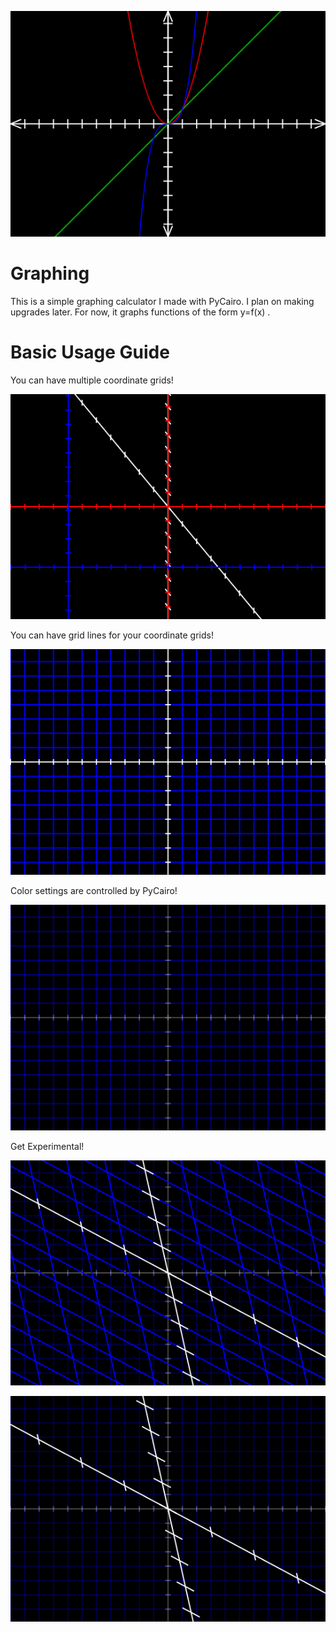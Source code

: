 ![Sample Image](header.png)

# Graphing

This is a simple graphing calculator I made with PyCairo. I plan on making upgrades later. For now, it graphs functions of the form y=f(x) .

# Basic Usage Guide

You can have multiple coordinate grids!

![Sample Image1](header1.png)

You can have grid lines for your coordinate grids!

![Sample Image2](header2.png)

Color settings are controlled by PyCairo!

![Sample Image3](header3.png)

Get Experimental!

![Sample Image4](header4.png)

![Sample Image5](header5.png)
